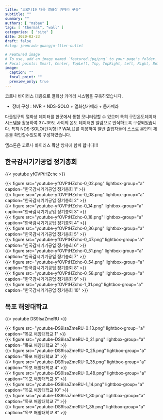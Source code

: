 ```yaml
---
title: "코로나19 대응 열화상 카메라 구축"
subtitle: ""
summary: ""
authors: [ "msbae" ]
tags: [ "thermal", "wall" ]
categories: [ "site" ]
date: 2020-02-23
draft: false
#slug: jeonrado-gwangju-ltter-outlet

# Featured image
# To use, add an image named `featured.jpg/png` to your page's folder.
# Focal points: Smart, Center, TopLeft, Top, TopRight, Left, Right, BottomLeft, Bottom, BottomRight.
image:
  caption: ""
  focal_point: ""
  preview_only: true
---
```


코로나 바이러스 대응으로 열화상 카메라 시스템을 구축하였습니다.

- 장비 구성 : NVR + NDS-SOLO + 열화상카메라 + 돔카메라

다출입구의 열화상 데이터를 한곳에서 통합 모니터링할 수 있으며 특히 구간온도데이터 시스템을 활용하여 37~39도 사이의 온도 데이터만 알람으로 인식하도록 구성되었습니다. 특히 NDS-SOLO(단독형 IP WALL)를 이용하여 일반 출입자들이 스스로 본인의 체온을 확인할수있도록 구성하였습니다.

엠스톤은 코로나 바이러스 확산 방지에 함께 합니다!!!

## 한국감시기기공업 정기총회

{{< youtube yfOVPtHZchc >}}

<div class="container"><div class="row justify-content-center">
<div class="col-sm-10">{{< figure src="youtube-yfOVPtHZchc-0_02.png" lightbox-group="a" caption="한국감시기기공업 정기총회 1" >}}</div>
<div class="col-sm-10">{{< figure src="youtube-yfOVPtHZchc-0_08.png" lightbox-group="a" caption="한국감시기기공업 정기총회 2" >}}</div>
<div class="col-sm-10">{{< figure src="youtube-yfOVPtHZchc-0_14.png" lightbox-group="a" caption="한국감시기기공업 정기총회 3" >}}</div>
<div class="col-sm-10">{{< figure src="youtube-yfOVPtHZchc-0_18.png" lightbox-group="a" caption="한국감시기기공업 정기총회 4" >}}</div>
<div class="col-sm-10">{{< figure src="youtube-yfOVPtHZchc-0_36.png" lightbox-group="a" caption="한국감시기기공업 정기총회 5" >}}</div>
<div class="col-sm-10">{{< figure src="youtube-yfOVPtHZchc-0_47.png" lightbox-group="a" caption="한국감시기기공업 정기총회 6" >}}</div>
<div class="col-sm-10">{{< figure src="youtube-yfOVPtHZchc-0_51.png" lightbox-group="a" caption="한국감시기기공업 정기총회 7" >}}</div>
<div class="col-sm-10">{{< figure src="youtube-yfOVPtHZchc-0_54.png" lightbox-group="a" caption="한국감시기기공업 정기총회 8" >}}</div>
<div class="col-sm-10">{{< figure src="youtube-yfOVPtHZchc-0_58.png" lightbox-group="a" caption="한국감시기기공업 정기총회 9" >}}</div>
<div class="col-sm-10">{{< figure src="youtube-yfOVPtHZchc-1_31.png" lightbox-group="a" caption="한국감시기기공업 정기총회 10" >}}</div>
</div></div>

## 목포 해양대학교

{{< youtube DS9IsaZmeRU >}}

<div class="container"><div class="row justify-content-center">
<div class="col-sm-10">{{< figure src="youtube-DS9lsaZmeRU-0_13.png" lightbox-group="a" caption="목포 해양대학교 1" >}}</div>
<div class="col-sm-10">{{< figure src="youtube-DS9lsaZmeRU-0_21.png" lightbox-group="a" caption="목포 해양대학교 2" >}}</div>
<div class="col-sm-10">{{< figure src="youtube-DS9lsaZmeRU-0_25.png" lightbox-group="a" caption="목포 해양대학교 3" >}}</div>
<div class="col-sm-10">{{< figure src="youtube-DS9lsaZmeRU-0_35.png" lightbox-group="a" caption="목포 해양대학교 4" >}}</div>
<div class="col-sm-10">{{< figure src="youtube-DS9lsaZmeRU-0_48.png" lightbox-group="a" caption="목포 해양대학교 5" >}}</div>
<div class="col-sm-10">{{< figure src="youtube-DS9lsaZmeRU-1_14.png" lightbox-group="a" caption="목포 해양대학교 10" >}}</div>
<div class="col-sm-10">{{< figure src="youtube-DS9lsaZmeRU-1_30.png" lightbox-group="a" caption="목포 해양대학교 7" >}}</div>
<div class="col-sm-10">{{< figure src="youtube-DS9lsaZmeRU-1_35.png" lightbox-group="a" caption="목포 해양대학교 8" >}}</div>
</div></div>
